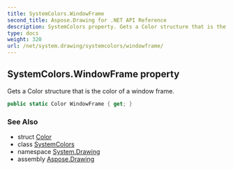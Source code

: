 ```yaml
---
title: SystemColors.WindowFrame
second_title: Aspose.Drawing for .NET API Reference
description: SystemColors property. Gets a Color structure that is the color of a window frame
type: docs
weight: 320
url: /net/system.drawing/systemcolors/windowframe/
---
```

## SystemColors.WindowFrame property

Gets a Color structure that is the color of a window frame.

```csharp
public static Color WindowFrame { get; }
```

### See Also

* struct [Color](../../color/)
* class [SystemColors](../)
* namespace [System.Drawing](../../systemcolors/)
* assembly [Aspose.Drawing](../../../)


